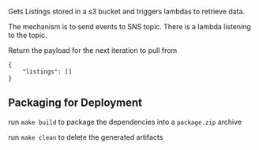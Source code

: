 Gets Listings stored in a s3 bucket and triggers lambdas to retrieve data.

The mechanism is to send events to SNS topic. There is a lambda listening to the topic.

Return the payload for the next iteration to pull from
```
{
    "listings": []
}
```


## Packaging for Deployment
run `make build` to package the dependencies into a `package.zip` archive

run `make clean` to delete the generated artifacts